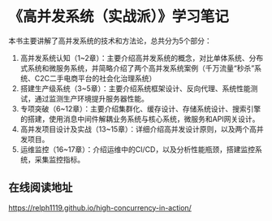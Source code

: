 # 《高并发系统（实战派）》学习笔记

本书主要讲解了高并发系统的技术和方法论，总共分为5个部分：
1. 高并发系统认知（1\~2章）：主要介绍高并发系统的概念，对比单体系统、分布式系统和微服务系统，并简略介绍了两个高并发系统案例（千万流量“秒杀”系统、C2C二手电商平台的社会化治理系统）
2. 搭建生产级系统（3\~5章）：主要介绍系统框架设计、反向代理、系统性能测试，通过监测生产环境提升服务器性能。
3. 专项突破（6\~12章）：主要介绍集群化、缓存设计、存储系统设计、搜索引擎的搭建，使用消息中间件解耦业务系统与核心系统，微服务和API网关设计。
4. 高并发项目设计及实战（13\~15章）：详细介绍高并发设计原则，以及两个高并发项目。
5. 运维监控（16\~17章）：介绍运维中的CI/CD，以及分析性能瓶颈，搭建监控系统，采集监控指标。

## 在线阅读地址

https://relph1119.github.io/high-concurrency-in-action/

